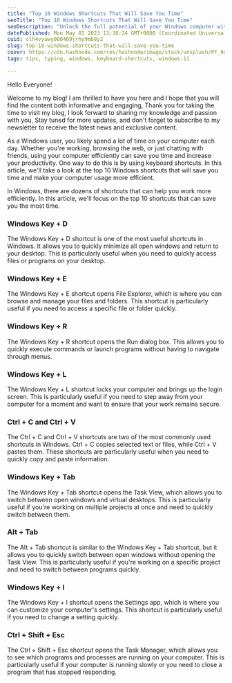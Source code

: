 ```yaml
---
title: "Top 10 Windows Shortcuts That Will Save You Time"
seoTitle: "Top 10 Windows Shortcuts That Will Save You Time"
seoDescription: "Unlock the full potential of your Windows computer with our top 10 keyboard shortcuts that can save you time and increase your productivity."
datePublished: Mon May 01 2023 13:38:24 GMT+0000 (Coordinated Universal Time)
cuid: clh4vyuwy000409jrhy9mb8y2
slug: top-10-windows-shortcuts-that-will-save-you-time
cover: https://cdn.hashnode.com/res/hashnode/image/stock/unsplash/PT_9ux0j-x4/upload/ee0b69b33f4a1d8e799b660a37f4c2bb.jpeg
tags: tips, typing, windows, keyboard-shortcuts, windows-11

---
```


Hello Everyone!

Welcome to my blog! I am thrilled to have you here and I hope that you will find the content both informative and engaging, Thank you for taking the time to visit my blog, I look forward to sharing my knowledge and passion with you, Stay tuned for more updates, and don't forget to subscribe to my newsletter to receive the latest news and exclusive content.

As a Windows user, you likely spend a lot of time on your computer each day. Whether you're working, browsing the web, or just chatting with friends, using your computer efficiently can save you time and increase your productivity. One way to do this is by using keyboard shortcuts. In this article, we'll take a look at the top 10 Windows shortcuts that will save you time and make your computer usage more efficient.

In Windows, there are dozens of shortcuts that can help you work more efficiently. In this article, we'll focus on the top 10 shortcuts that can save you the most time.

### **Windows Key + D**

The Windows Key + D shortcut is one of the most useful shortcuts in Windows. It allows you to quickly minimize all open windows and return to your desktop. This is particularly useful when you need to quickly access files or programs on your desktop.

### **Windows Key + E**

The Windows Key + E shortcut opens File Explorer, which is where you can browse and manage your files and folders. This shortcut is particularly useful if you need to access a specific file or folder quickly.

### **Windows Key + R**

The Windows Key + R shortcut opens the Run dialog box. This allows you to quickly execute commands or launch programs without having to navigate through menus.

### **Windows Key + L**

The Windows Key + L shortcut locks your computer and brings up the login screen. This is particularly useful if you need to step away from your computer for a moment and want to ensure that your work remains secure.

### **Ctrl + C and Ctrl + V**

The Ctrl + C and Ctrl + V shortcuts are two of the most commonly used shortcuts in Windows. Ctrl + C copies selected text or files, while Ctrl + V pastes them. These shortcuts are particularly useful when you need to quickly copy and paste information.

### **Windows Key + Tab**

The Windows Key + Tab shortcut opens the Task View, which allows you to switch between open windows and virtual desktops. This is particularly useful if you're working on multiple projects at once and need to quickly switch between them.

### **Alt + Tab**

The Alt + Tab shortcut is similar to the Windows Key + Tab shortcut, but it allows you to quickly switch between open windows without opening the Task View. This is particularly useful if you're working on a specific project and need to switch between programs quickly.

### **Windows Key + I**

The Windows Key + I shortcut opens the Settings app, which is where you can customize your computer's settings. This shortcut is particularly useful if you need to change a setting quickly.

### **Ctrl + Shift + Esc**

The Ctrl + Shift + Esc shortcut opens the Task Manager, which allows you to see which programs and processes are running on your computer. This is particularly useful if your computer is running slowly or you need to close a program that has stopped responding.